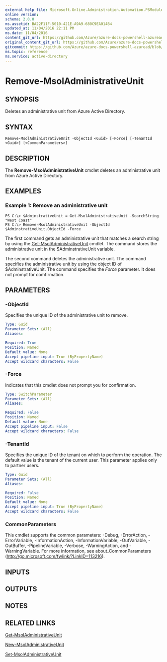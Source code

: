 ```yaml
---
external help file: Microsoft.Online.Administration.Automation.PSModule.dll-Help.xml
online version:
schema: 2.0.0
ms.assetid: BA22F11F-5010-421E-A9A9-680C9EA014B4
updated_at: 11/04/2016 22:11 PM
ms.date: 11/04/2016
content_git_url: https://github.com/Azure/azure-docs-powershell-azuread/blob/VinceSmith-patch-5/Azure%20AD%20Cmdlets/MSOnline/v1/Remove-MsolAdministrativeUnit.md
original_content_git_url: https://github.com/Azure/azure-docs-powershell-azuread/blob/VinceSmith-patch-5/Azure%20AD%20Cmdlets/MSOnline/v1/Remove-MsolAdministrativeUnit.md
gitcommit: https://github.com/Azure/azure-docs-powershell-azuread/blob/3c22ad9f927dcfe00a363b1a2c343fc086da2ac5
ms.topic: reference
ms.service: active-directory
---
```


# Remove-MsolAdministrativeUnit

## SYNOPSIS
Deletes an administrative unit from Azure Active Directory.

## SYNTAX

```
Remove-MsolAdministrativeUnit -ObjectId <Guid> [-Force] [-TenantId <Guid>] [<CommonParameters>]
```

## DESCRIPTION
The **Remove-MsolAdministrativeUnit** cmdlet deletes an administrative unit from Azure Active Directory.

## EXAMPLES

### Example 1: Remove an administrative unit

```
PS C:\> $AdminstrativeUnit = Get-MsolAdministrativeUnit -SearchString "West Coast"
PS C:\> Remove-MsolAdministrativeUnit -ObjectId $AdminstrativeUnit.ObjectId -Force
```

The first command gets an administrative unit that matches a search string by using the [Get-MsolAdministrativeUnit](./Get-MsolAdministrativeUnit.md) cmdlet.
The command stores the administrative unit in the $AdminstrativeUnit variable.

The second command deletes the administrative unit.
The command specifies the administrative unit by using the object ID of $AdminstrativeUnit.
The command specifies the _Force_ parameter.
It does not prompt for comfirmation.


## PARAMETERS

### -ObjectId
Specifies the unique ID of the administrative unit to remove.

```yaml
Type: Guid
Parameter Sets: (All)
Aliases:

Required: True
Position: Named
Default value: None
Accept pipeline input: True (ByPropertyName)
Accept wildcard characters: False
```

### -Force
Indicates that this cmdlet does not prompt you for confirmation.

```yaml
Type: SwitchParameter
Parameter Sets: (All)
Aliases:

Required: False
Position: Named
Default value: None
Accept pipeline input: False
Accept wildcard characters: False
```

### -TenantId
Specifies the unique ID of the tenant on which to perform the operation.
The default value is the tenant of the current user.
This parameter applies only to partner users.

```yaml
Type: Guid
Parameter Sets: (All)
Aliases:

Required: False
Position: Named
Default value: None
Accept pipeline input: True (ByPropertyName)
Accept wildcard characters: False
```

### CommonParameters
This cmdlet supports the common parameters: -Debug, -ErrorAction, -ErrorVariable, -InformationAction, -InformationVariable, -OutVariable, -OutBuffer, -PipelineVariable, -Verbose, -WarningAction, and -WarningVariable. For more information, see about_CommonParameters (http://go.microsoft.com/fwlink/?LinkID=113216).

## INPUTS

## OUTPUTS

## NOTES

## RELATED LINKS
[Get-MsolAdministrativeUnit](./Get-MsolAdministrativeUnit.md)

[New-MsolAdministrativeUnit](./New-MsolAdministrativeUnit.md)

[Set-MsolAdministrativeUnit](./Set-MsolAdministrativeUnit.md)
